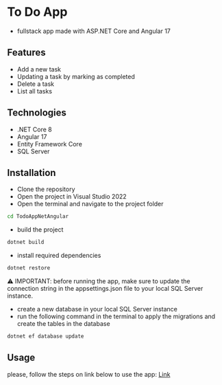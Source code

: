 # To Do App

- fullstack app made with ASP.NET Core and Angular 17

## Features
- Add a new task
- Updating a task by marking as completed
- Delete a task
- List all tasks

## Technologies
- .NET Core 8
- Angular 17
- Entity Framework Core
- SQL Server

## Installation
- Clone the repository
- Open the project in Visual Studio 2022
- Open the terminal and navigate to the project folder

```bash
cd TodoAppNetAngular
```

- build the project

```bash
dotnet build
```

- install required dependencies

```bash
dotnet restore
```

⚠ IMPORTANT: before running the app, make sure to update the connection string in the appsettings.json file to your local SQL Server instance.

- create a new database in your local SQL Server instance
- run the following command in the terminal to apply the migrations and create the tables in the database

```bash
dotnet ef database update
```


## Usage

please, follow the steps on link below to use the app:
[Link](https://imgur.com/a/heNk2ty)
